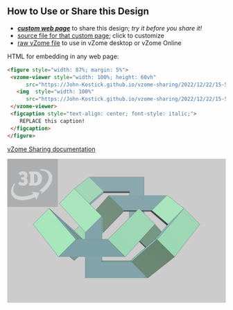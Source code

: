 
## How to Use or Share this Design

 - [***custom web page***][post] to share this design; *try it before you share it!*
 - [source file for that custom page][source]; click to customize
 - [raw vZome file][raw] to use in vZome desktop or vZome Online
 
 HTML for embedding in any web page:
 ```html
<figure style="width: 87%; margin: 5%">
  <vzome-viewer style="width: 100%; height: 60vh"
       src="https://John-Kostick.github.io/vzome-sharing/2022/12/22/15-51-47-Trefoil-Knot-Table/Trefoil-Knot-Table.vZome" >
    <img  style="width: 100%"
       src="https://John-Kostick.github.io/vzome-sharing/2022/12/22/15-51-47-Trefoil-Knot-Table/Trefoil-Knot-Table.png" >
  </vzome-viewer>
  <figcaption style="text-align: center; font-style: italic;">
     REPLACE this caption!
  </figcaption>
</figure>
 ```

[vZome Sharing documentation](https://vzome.github.io/vzome/sharing.html#how-it-works)

![Image](<Trefoil-Knot-Table.png>)


[post]: <https://John-Kostick.github.io/vzome-sharing/2022/12/22/Trefoil-Knot-Table-15-51-47.html>
[source]: <https://github.com/John-Kostick/vzome-sharing/edit/main/_posts/2022-12-22-Trefoil-Knot-Table-15-51-47.md>
[raw]: <https://raw.githubusercontent.com/John-Kostick/vzome-sharing/main/2022/12/22/15-51-47-Trefoil-Knot-Table/Trefoil-Knot-Table.vZome>
